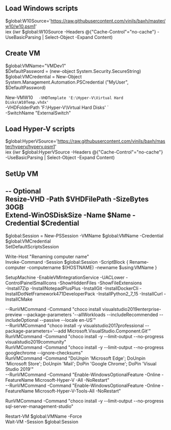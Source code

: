 ## Load Windows scripts
$global:W10Source='https://raw.githubusercontent.com/vinils/baxh/master/w10/w10.psm1'  
iex (iwr $global:W10Source -Headers @{"Cache-Control"="no-cache"} -UseBasicParsing | Select-Object -Expand Content)  

## Create VM
$global:VMName="VMDev1"  
$DefaultPassword = (new-object System.Security.SecureString)  
$global:VMCredential = New-Object System.Management.Automation.PSCredential ("MyUser", $DefaultPassword)  

New-VMW10 `  
	-VHDTemplate 'E:\Hyper-V\Virtual Hard Disks\W10Temp.vhdx' `  
	-VHDFolderPath 'F:\Hyper-V\Virtual Hard Disks\' `  
	-SwitchName "ExternalSwitch"  

## Load Hyper-V scripts
$global:HyperVSource='https://raw.githubusercontent.com/vinils/baxh/master/hyperv/hyperv.psm1'  
iex (iwr $global:HyperVSource -Headers @{"Cache-Control"="no-cache"} -UseBasicParsing | Select-Object -Expand Content)  

## SetUp VM
-- Optional  
Resize-VHD -Path $VHDFilePath -SizeBytes 30GB  
Extend-WinOSDiskSize -Name $Name -Credential $Credential  
-------------------  

$global:Session = New-PSSession -VMName $global:VMName -Credential $global:VMCredential  
SetDefaultScriptsSession  

Write-Host "Renaming computer name"  
Invoke-Command -Session $global:Session -ScriptBlock { Rename-computer -computername $(HOSTNAME) -newname $using:VMName }  

SetupMachine  -EnableVMIntegrationService -UACLower -ControlPainelSmallIcons -ShowHiddenFiles -ShowFileExtensions  
-Install7Zip -InstallNotepadPlusPlus -InstallGit -InstallDockerCli -InstallDotNetFramework471DeveloperPack -InstallPython2_7_15 -InstallCurl -InstallCMake  

--RunVMCommand -Command "choco install visualstudio2019enterprise-preview --package-parameters '--allWorkloads --includeRecommended --includeOptional --passive --locale en-US'"  
--RunVMCommand "choco install -y visualstudio2017professional --package-parameters='--add Microsoft.VisualStudio.Component.Git'"  
RunVMCommand -Command "choco install -y --limit-output --no-progress visualstudio2019community"  
RunVMCommand -Command "choco install -y --limit-output --no-progress googlechrome --ignore-checksums"  
RunVMCommand -Command "DoUnpin 'Microsoft Edge'; DoUnpin 'Microsoft Store'; DoUnpin 'Mail'; DoPin 'Google Chrome'; DoPin 'Visual Studio 2019'"  
--RunVMCommand -Command "Enable-WindowsOptionalFeature -Online -FeatureName Microsoft-Hyper-V -All -NoRestart"  
--RunVMCommand -Command "Enable-WindowsOptionalFeature -Online -FeatureName  Microsoft-Hyper-V-Tools-All -NoRestart"  

RunVMCommand -Command "choco install -y --limit-output --no-progress sql-server-management-studio"  


Restart-VM $global:VMName -Force  
Wait-VM -Session $global:Session  
